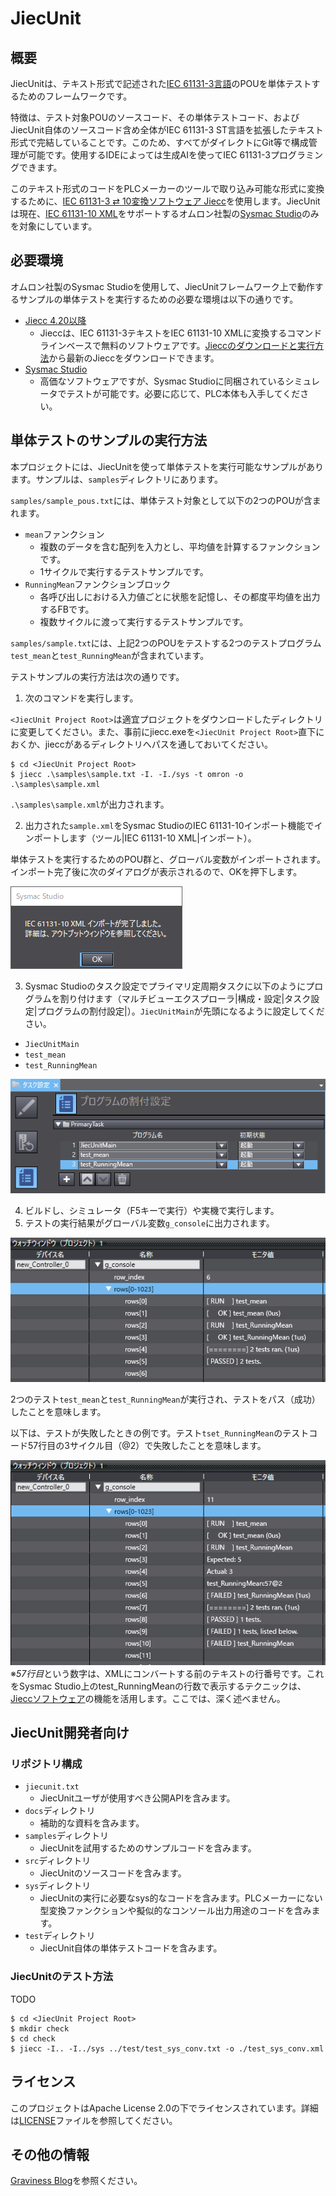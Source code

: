 # JiecUnit

## 概要

JiecUnitは、テキスト形式で記述された[IEC 61131-3言語](https://plcopen.org/sites/default/files/downloads/iec_61131-3_preview.pdf)のPOUを単体テストするためのフレームワークです。

特徴は、テスト対象POUのソースコード、その単体テストコード、およびJiecUnit自体のソースコード含め全体がIEC 61131-3 ST言語を拡張したテキスト形式で完結していることです。このため、すべてがダイレクトにGit等で構成管理が可能です。使用するIDEによっては生成AIを使ってIEC 61131-3プログラミングできます。

このテキスト形式のコードをPLCメーカーのツールで取り込み可能な形式に変換するために、[IEC 61131-3 ⇄ 10変換ソフトウェア Jiecc](https://www.graviness.com/iec_61131-3/jiecc.html)を使用します。JiecUnitは現在、[IEC 61131-10 XML](https://plcopen.org/sites/default/files/downloads/iec_61131-10_preview.pdf)をサポートするオムロン社製の[Sysmac Studio](https://www.fa.omron.co.jp/products/family/3077/download/software.html)のみを対象にしています。

## 必要環境

オムロン社製のSysmac Studioを使用して、JiecUnitフレームワーク上で動作するサンプルの単体テストを実行するための必要な環境は以下の通りです。

* [Jiecc 4.20以降](https://www.graviness.com/iec_61131-3/jiecc.html#Header.Jiecc%E3%81%AE%E3%83%80%E3%82%A6%E3%83%B3%E3%83%AD%E3%83%BC%E3%83%89%E3%81%A8%E5%AE%9F%E8%A1%8C%E6%96%B9%E6%B3%95)
  * Jieccは、IEC 61131-3テキストをIEC 61131-10 XMLに変換するコマンドラインベースで無料のソフトウェアです。[Jieccのダウンロードと実行方法](https://www.graviness.com/iec_61131-3/jiecc.html#Header.Jiecc%E3%81%AE%E3%83%80%E3%82%A6%E3%83%B3%E3%83%AD%E3%83%BC%E3%83%89%E3%81%A8%E5%AE%9F%E8%A1%8C%E6%96%B9%E6%B3%95)から最新のJieccをダウンロードできます。
* [Sysmac Studio](https://www.fa.omron.co.jp/products/family/3077/download/software.html)
  * 高価なソフトウェアですが、Sysmac Studioに同梱されているシミュレータでテストが可能です。必要に応じて、PLC本体も入手してください。

## 単体テストのサンプルの実行方法

本プロジェクトには、JiecUnitを使って単体テストを実行可能なサンプルがあります。サンプルは、`samples`ディレクトリにあります。

`samples/sample_pous.txt`には、単体テスト対象として以下の2つのPOUが含まれます。
* `mean`ファンクション
  * 複数のデータを含む配列を入力とし、平均値を計算するファンクションです。
  * 1サイクルで実行するテストサンプルです。
* `RunningMean`ファンクションブロック
  * 各呼び出しにおける入力値ごとに状態を記憶し、その都度平均値を出力するFBです。
  * 複数サイクルに渡って実行するテストサンプルです。

`samples/sample.txt`には、上記2つのPOUをテストする2つのテストプログラム`test_mean`と`test_RunningMean`が含まれています。

テストサンプルの実行方法は次の通りです。

1. 次のコマンドを実行します。

`<JiecUnit Project Root>`は適宜プロジェクトをダウンロードしたディレクトリに変更してください。また、事前にjiecc.exeを`<JiecUnit Project Root>`直下におくか、jieccがあるディレクトリへパスを通しておいてください。

```
$ cd <JiecUnit Project Root>
$ jiecc .\samples\sample.txt -I. -I./sys -t omron -o .\samples\sample.xml
```

`.\samples\sample.xml`が出力されます。

2. 出力された`sample.xml`をSysmac StudioのIEC 61131-10インポート機能でインポートします（ツール|IEC 61131-10 XML|インポート）。

単体テストを実行するためのPOU群と、グローバル変数がインポートされます。インポート完了後に次のダイアログが表示されるので、OKを押下します。

![インポート完了ダイアログ](docs/dialog_complete_to_import.png)

3. Sysmac Studioのタスク設定でプライマリ定周期タスクに以下のようにプログラムを割り付けます（マルチビューエクスプローラ|構成・設定|タスク設定|プログラムの割付設定|）。`JiecUnitMain`が先頭になるように設定してください。
  * `JiecUnitMain`
  * `test_mean`
  * `test_RunningMean`

![プログラムの割付設定](docs/display_task_config.png)

4. ビルドし、シミュレータ（F5キーで実行）や実機で実行します。
5. テストの実行結果がグローバル変数`g_console`に出力されます。

![テスト実行ログ](docs/display_test_result.png)

2つのテスト`test_mean`と`test_RunningMean`が実行され、テストをパス（成功）したことを意味します。

以下は、テストが失敗したときの例です。テスト`tset_RunningMean`のテストコード57行目の3サイクル目（@2）で失敗したことを意味します。

![テスト実行NGログ](docs/display_test_result_ng.png)
※*57行目*という数字は、XMLにコンバートする前のテキストの行番号です。これをSysmac Studio上のtest_RunningMeanの行数で表示するテクニックは、[Jieccソフトウェア](https://www.graviness.com/iec_61131-3/jiecc.html)の機能を活用します。ここでは、深く述べません。

## JiecUnit開発者向け

### リポジトリ構成

* `jiecunit.txt`
  * JiecUnitユーザが使用すべき公開APIを含みます。
* `docs`ディレクトリ
  * 補助的な資料を含みます。
* `samples`ディレクトリ
  * JiecUnitを試用するためのサンプルコードを含みます。
* `src`ディレクトリ
  * JiecUnitのソースコードを含みます。
* `sys`ディレクトリ
  * JiecUnitの実行に必要なsys的なコードを含みます。PLCメーカーにない型変換ファンクションや擬似的なコンソール出力用途のコードを含みます。
* `test`ディレクトリ
  * JiecUnit自体の単体テストコードを含みます。

### JiecUnitのテスト方法

TODO

```
$ cd <JiecUnit Project Root>
$ mkdir check
$ cd check
$ jiecc -I.. -I../sys ../test/test_sys_conv.txt -o ./test_sys_conv.xml
```

## ライセンス

このプロジェクトはApache License 2.0の下でライセンスされています。詳細は[LICENSE](./LICENSE)ファイルを参照してください。

## その他の情報

[Graviness Blog](http://blog.graviness.com/)を参照ください。
